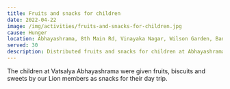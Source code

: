 ```yaml
---
title: Fruits and snacks for children
date: 2022-04-22
image: /img/activities/fruits-and-snacks-for-children.jpg
cause: Hunger
location: Abhayashrama, 8th Main Rd, Vinayaka Nagar, Wilson Garden, Bangalore - 560027
served: 30
description: Distributed fruits and snacks for children at Abhayashrama
---
```


The children at Vatsalya Abhayashrama were given fruits, biscuits and sweets by our Lion members as snacks for their day trip.
